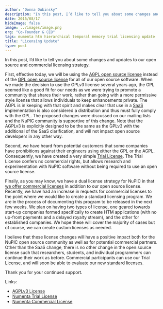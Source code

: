 ```yaml
---
author: "Donna Dubinsky"
description: "In this post, I’d like to tell you about some changes and updates to our open source and commercial licensing strategy. First, effective today, we will be using the"
date: 2015/08/17
hideImage: false
image: ../images/image.png
org: "Co-Founder & CEO"
tags: numenta htm hierarchical temporal memory trial licensing update
title: "Licensing Update"
type: post
---
```


In this post, I’d like to tell you about some changes and updates to our open
source and commercial licensing strategy.  

First, effective today, we will be using the
[AGPL open source license](http://www.gnu.org/licenses/agpl-3.0.en.html) instead
of the [GPL open source license](http://www.gnu.org/licenses/gpl-3.0.en.html)
for all of our open source software. When we made the decision to use the GPLv3
license several years ago, the GPL seemed like a good fit for our needs as we
were trying to promote a community that shares their work, rather than going
with a more permissive style license that allows individuals to keep
enhancements private. The AGPL is in keeping with that spirit and makes clear
that use in a [SaaS](https://en.wikipedia.org/wiki/Software_as_a_service)
implementation is also considered a distribution and thus must fully comply with
the GPL.  The proposed changes were discussed on our mailing lists and the NuPIC
community is supportive of this change.  Note that the AGPLv3 is explicitly
designed to be the same as the GPLv3 with the additional of the SaaS
clarification, and will not impact open source developers in any other way.

Second, we have heard from potential customers that some companies have
prohibitions against their engineers using either the GPL or the AGPL.
Consequently, we have created a very simple [Trial License](/licenses/trial/).
The Trial License confers no commercial rights, but allows research and
experimentation with NuPIC software without being required to use an open
source license.

Finally, as you may know, we have a dual license strategy for NuPIC in that
[we offer commercial licenses](/blog/2013/12/16/nupic-commercial-licenses/) in
addition to our open source license.  Recently, we have had an increase in
requests for commercial licenses to the point where we would like to create a
standard licensing program.  We are in the process of documenting this program
to be released in the next few weeks.  We plan on having two types of license,
one geared towards start-up companies formed specifically to create HTM
applications (with no up-front payments and a delayed royalty stream), and the
other for established companies.  We hope these will cover the majority of cases
but of course, we can create custom licenses as needed.

I believe that these license changes will have a positive impact both for the
NuPIC open source community as well as for potential commercial partners.  Other
than the SaaS change, there is no other change in the open source license such
that researchers, students, and individual programmers can continue their work
as before.   Commercial participants can use our Trial License, and will soon be
able to evaluate our new standard licenses.

Thank you for your continued support.

Links:

* [AGPLv3 License](http://www.gnu.org/licenses/agpl-3.0.en.html)
* [Numenta Trial License](/licenses/trial/)
* [Numenta Commercial License](/blog/2013/12/16/nupic-commercial-licenses/)

